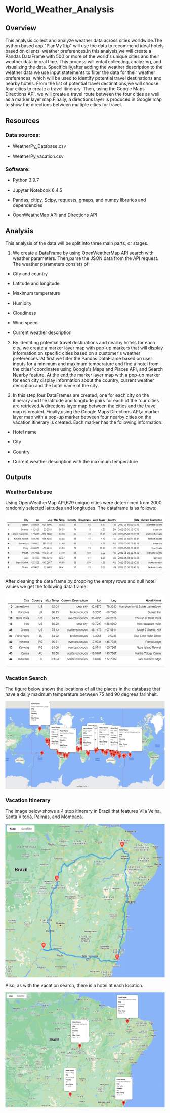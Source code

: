 # World_Weather_Analysis
## Overview
This analysis collect and analyze weather data across cities worldwide.The python based app "PlanMyTrip" will use the data to recommend ideal hotels based on clients' weather preferences.In this analysis,we will create a Pandas DataFrame with 500 or more of the world's unique cities and their weather data in real time. This process will entail collecting, analyzing, and visualizing the data.
Specifically,after adding the weather description to the weather data we use input statements to filter the data for their weather preferences, which will be used to identify potential travel destinations and nearby hotels. From the list of potential travel destinations,we will choose four cities to create a travel itinerary. Then, using the Google Maps Directions API, we will create a travel route between the four cities as well as a marker layer map.Finally, a directions layer is produced in Google map to show the directions between multiple cities for travel.

## Resources
### Data sources:

-  WeatherPy_Database.csv

-  WeatherPy_vacation.csv

### Software:

- Python 3.9.7

- Jupyter Notebook 6.4.5

- Pandas, citipy, Scipy, requests, gmaps, and numpy libraries and dependencies

- OpenWeatheMap API and Directions API

## Analysis

This analysis of the data will be split into three main parts, or stages.

1. We create a DataFrame by using OpenWeatherMap API search with weather parameters. Then,parse the JSON data from the API request. The weather parameters consists of:

 - City and country

 - Latitude and longitude

 - Maximum temperature

 - Humidity

 - Cloudiness

 - Wind speed

 - Current weather description

2. By identifing potential travel destinations and nearby hotels for each city, we create a marker layer map with pop-up markers that will display information on specific cities based on a customer's weather preferences. At first,we filter the Pandas DataFrame based on user inputs for a minimum and maximum temperature and find a hotel from the cities' coordinates using Google's Maps and Places API, and Search Nearby feature. At the end,the marker layer map with a pop-up marker for each city display information about the country, current weather decription and the hotel name of the city.

3. In this step,four DataFrames are created, one for each city on the itinerary and the latitude and longitude pairs for each of the four cities are retrieved.A directions layer map between the cities and the travel map is created. Finally,using the Google Maps Directions API,a marker layer map with a pop-up marker between four nearby cities on the vacation itinerary is created. Each marker has the following information:

  - Hotel name

  - City

  - Country

  - Current weather description with the maximum temperature

## Outputs

### Weather Database

Using OpenWeatherMap API,679 unique cities were determined from 2000 randomly selected latitudes and longitudes. The dataframe is as follows:

![](https://github.com/akthersr/World_Weather_Analysis/blob/main/Weather_Database/current%20weather.png)

After cleaning the data frame by dropping the empty rows and null hotel values we get the following data frame:

![](https://github.com/akthersr/World_Weather_Analysis/blob/main/Weather_Database/hotel%20name.png)

### Vacation Search

The figure below shows the locations of all the places in the database that have a daily maximum temperature between 75 and 90 degrees farinheit.

![](https://github.com/akthersr/World_Weather_Analysis/blob/main/Vacation_Search/WeatherPy_vacation_map.png)


### Vacation Itinerary

The image below shows a 4 stop itinerary in Brazil that features Vila Velha, Santa Vitoria, Palmas, and Mombaca.

![](https://github.com/akthersr/World_Weather_Analysis/blob/main/Vacation_Itinerary/WeatherPy_travel_map.png)


Also, as with the vacation search, there is a hotel at each location.

![](https://github.com/akthersr/World_Weather_Analysis/blob/main/Vacation_Itinerary/WeatherPy_travel_map_markers.png)











